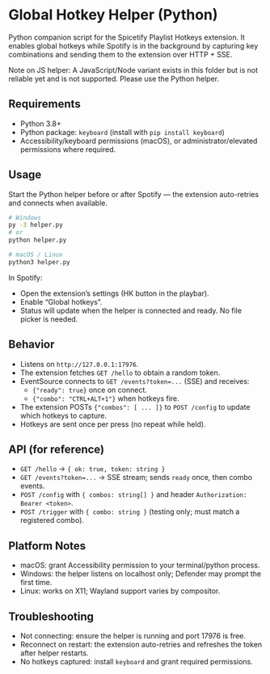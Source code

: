 # Global Hotkey Helper (Python)

Python companion script for the Spicetify Playlist Hotkeys extension. It enables global hotkeys while Spotify is in the background by capturing key combinations and sending them to the extension over HTTP + SSE.

Note on JS helper: A JavaScript/Node variant exists in this folder but is not reliable yet and is not supported. Please use the Python helper.

## Requirements

- Python 3.8+
- Python package: `keyboard` (install with `pip install keyboard`)
- Accessibility/keyboard permissions (macOS), or administrator/elevated permissions where required.

## Usage

Start the Python helper before or after Spotify — the extension auto-retries and connects when available.

```bash
# Windows
py -3 helper.py
# or
python helper.py

# macOS / Linux
python3 helper.py
```

In Spotify:
- Open the extension’s settings (HK button in the playbar).
- Enable “Global hotkeys”.
- Status will update when the helper is connected and ready. No file picker is needed.

## Behavior

- Listens on `http://127.0.0.1:17976`.
- The extension fetches `GET /hello` to obtain a random token.
- EventSource connects to `GET /events?token=...` (SSE) and receives:
  - `{"ready": true}` once on connect.
  - `{"combo": "CTRL+ALT+1"}` when hotkeys fire.
- The extension POSTs `{"combos": [ ... ]}` to `POST /config` to update which hotkeys to capture.
- Hotkeys are sent once per press (no repeat while held).

## API (for reference)

- `GET /hello` → `{ ok: true, token: string }`
- `GET /events?token=...` → SSE stream; sends `ready` once, then combo events.
- `POST /config` with `{ combos: string[] }` and header `Authorization: Bearer <token>`.
- `POST /trigger` with `{ combo: string }` (testing only; must match a registered combo).

## Platform Notes

- macOS: grant Accessibility permission to your terminal/python process.
- Windows: the helper listens on localhost only; Defender may prompt the first time.
- Linux: works on X11; Wayland support varies by compositor.

## Troubleshooting

- Not connecting: ensure the helper is running and port 17976 is free.
- Reconnect on restart: the extension auto-retries and refreshes the token after helper restarts.
- No hotkeys captured: install `keyboard` and grant required permissions.

